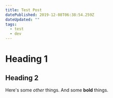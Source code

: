```yaml
---
title: Test Post
datePublished: 2019-12-08T06:38:54.259Z
dateUpdated: ""
tags:
  - test
  - dev
---
```


# Heading 1

## Heading 2

Here's some _other_ things. And some **bold** things.
